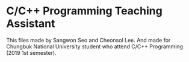# C/C++ Programming Teaching Assistant

This files made by Sangwon Seo and Cheonsol Lee.
And made for Chungbuk National University student who attend C/C++ Programming (2019 1st semester). 
